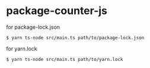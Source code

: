 # package-counter-js

for package-lock.json

```
$ yarn ts-node src/main.ts path/to/package-lock.json
```

for yarn.lock

```
$ yarn ts-node src/main.ts path/to/yarn.lock
```



